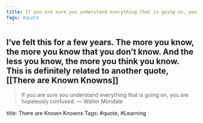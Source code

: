 ```yaml
---
title: If you are sure you understand everything that is going on, you are hopelessly confused.
Tags: #quote
---
```


## I’ve felt this for a few years. The more you know, the more you know that you don’t know. And the less you know, the more you think you know. This is definitely related to another quote, [[There are Known Knowns]]

> If you are sure you understand everything that is going on, you are hopelessly confused.
— Walter Mondale

title: There are Known Knowns
Tags: #quote, #Learning
##